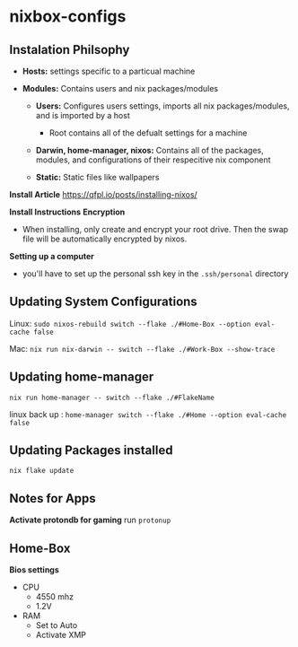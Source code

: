 # nixbox-configs

## Instalation Philsophy

- __Hosts:__ settings specific to a particual machine

- __Modules:__ Contains users and nix packages/modules

    - __Users:__ Configures users settings, imports all nix packages/modules, and is imported by a host
        - Root contains all of the defualt settings for a machine

    - __Darwin, home-manager, nixos:__ Contains all of the packages, modules, and  configurations of their respecitive nix component

    - __Static:__ Static files like wallpapers

__Install Article__
https://qfpl.io/posts/installing-nixos/

__Install Instructions__
__Encryption__
- When installing, only create and encrypt your root drive. Then the swap file will be automatically encrypted by nixos.

__Setting up a computer__
- you'll have  to set up the personal ssh key in the `.ssh/personal` directory

## Updating System Configurations
Linux: `sudo nixos-rebuild switch --flake ./#Home-Box --option eval-cache false`

Mac: `nix run nix-darwin -- switch --flake ./#Work-Box --show-trace`

## Updating home-manager

 `nix run home-manager -- switch --flake ./#FlakeName`

 linux back up : `home-manager switch --flake ./#Home --option eval-cache  false`

## Updating Packages installed
`nix flake update`

## Notes for Apps
__Activate protondb for gaming__
run `protonup`

## Home-Box
__Bios settings__
- CPU
    - 4550 mhz
    - 1.2V
- RAM
    - Set to Auto
    - Activate XMP


